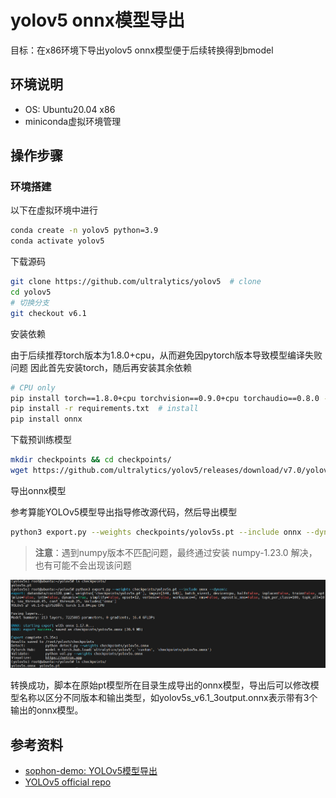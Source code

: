 # yolov5 onnx模型导出

目标：在x86环境下导出yolov5 onnx模型便于后续转换得到bmodel

## 环境说明

* OS: Ubuntu20.04 x86
* miniconda虚拟环境管理

## 操作步骤

### 环境搭建

以下在虚拟环境中进行

```sh
conda create -n yolov5 python=3.9
conda activate yolov5
```

下载源码

```sh
git clone https://github.com/ultralytics/yolov5  # clone
cd yolov5
# 切换分支
git checkout v6.1
```

安装依赖

由于后续推荐torch版本为1.8.0+cpu，从而避免因pytorch版本导致模型编译失败问题
因此首先安装torch，随后再安装其余依赖

```sh
# CPU only
pip install torch==1.8.0+cpu torchvision==0.9.0+cpu torchaudio==0.8.0 -f https://download.pytorch.org/whl/torch_stable.html
pip install -r requirements.txt  # install
pip install onnx
```

下载预训练模型

```sh
mkdir checkpoints && cd checkpoints/
wget https://github.com/ultralytics/yolov5/releases/download/v7.0/yolov5s.pt
```

导出onnx模型

参考算能YOLOv5模型导出指导修改源代码，然后导出模型

```sh
python3 export.py --weights checkpoints/yolov5s.pt --include onnx --dynamic
```

>**注意**：遇到numpy版本不匹配问题，最终通过安装 numpy-1.23.0 解决，也有可能不会出现该问题

![Image](./assets/yolov5s_onnx_export_success.png)

转换成功，脚本在原始pt模型所在目录生成导出的onnx模型，导出后可以修改模型名称以区分不同版本和输出类型，如yolov5s_v6.1_3output.onnx表示带有3个输出的onnx模型。

## 参考资料

* [sophon-demo: YOLOv5模型导出](https://github.com/sophgo/sophon-demo/blob/release/sample/YOLOv5/docs/YOLOv5_Export_Guide.md)
* [YOLOv5 official repo](https://github.com/ultralytics/yolov5/tree/v6.1)
